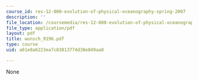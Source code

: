 ```yaml
---
course_id: res-12-000-evolution-of-physical-oceanography-spring-2007
description: ''
file_location: /coursemedia/res-12-000-evolution-of-physical-oceanography-spring-2007/a61e8a6223ea7c83813774d38e849aa8_wunsch_9196.pdf
file_type: application/pdf
layout: pdf
title: wunsch_9196.pdf
type: course
uid: a61e8a6223ea7c83813774d38e849aa8

---
```

None